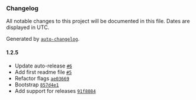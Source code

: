 ### Changelog

All notable changes to this project will be documented in this file. Dates are displayed in UTC.

Generated by [`auto-changelog`](https://github.com/CookPete/auto-changelog).

#### 1.2.5

- Update auto-release [`#6`](https://github.com/impactMarket/ui/pull/6)
- Add first readme file [`#5`](https://github.com/impactMarket/ui/pull/5)
- Refactor flags [`ae03669`](https://github.com/impactMarket/ui/commit/ae03669586eadf1e3fc6d5235d06e9373a089892)
- Bootstrap [`857d4e1`](https://github.com/impactMarket/ui/commit/857d4e16c371b0197948b1d10ff0c079a47f20e0)
- Add support for releases [`91f8084`](https://github.com/impactMarket/ui/commit/91f80845a6997925a42b07c1629152c1bba464f0)
